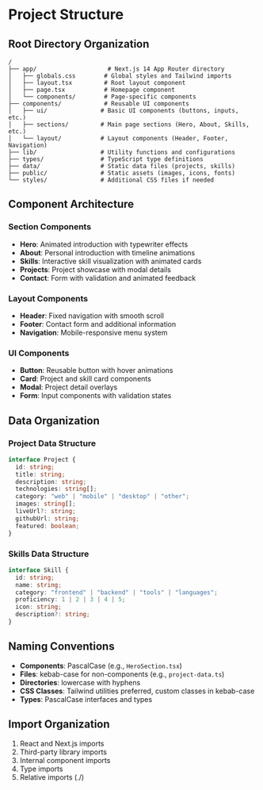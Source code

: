 # Project Structure

## Root Directory Organization

```
/
├── app/                    # Next.js 14 App Router directory
│   ├── globals.css        # Global styles and Tailwind imports
│   ├── layout.tsx         # Root layout component
│   ├── page.tsx           # Homepage component
│   └── components/        # Page-specific components
├── components/            # Reusable UI components
│   ├── ui/               # Basic UI components (buttons, inputs, etc.)
│   ├── sections/         # Main page sections (Hero, About, Skills, etc.)
│   └── layout/           # Layout components (Header, Footer, Navigation)
├── lib/                  # Utility functions and configurations
├── types/                # TypeScript type definitions
├── data/                 # Static data files (projects, skills)
├── public/               # Static assets (images, icons, fonts)
└── styles/               # Additional CSS files if needed
```

## Component Architecture

### Section Components

- **Hero**: Animated introduction with typewriter effects
- **About**: Personal introduction with timeline animations
- **Skills**: Interactive skill visualization with animated cards
- **Projects**: Project showcase with modal details
- **Contact**: Form with validation and animated feedback

### Layout Components

- **Header**: Fixed navigation with smooth scroll
- **Footer**: Contact form and additional information
- **Navigation**: Mobile-responsive menu system

### UI Components

- **Button**: Reusable button with hover animations
- **Card**: Project and skill card components
- **Modal**: Project detail overlays
- **Form**: Input components with validation states

## Data Organization

### Project Data Structure

```typescript
interface Project {
  id: string;
  title: string;
  description: string;
  technologies: string[];
  category: "web" | "mobile" | "desktop" | "other";
  images: string[];
  liveUrl?: string;
  githubUrl: string;
  featured: boolean;
}
```

### Skills Data Structure

```typescript
interface Skill {
  id: string;
  name: string;
  category: "frontend" | "backend" | "tools" | "languages";
  proficiency: 1 | 2 | 3 | 4 | 5;
  icon: string;
  description?: string;
}
```

## Naming Conventions

- **Components**: PascalCase (e.g., `HeroSection.tsx`)
- **Files**: kebab-case for non-components (e.g., `project-data.ts`)
- **Directories**: lowercase with hyphens
- **CSS Classes**: Tailwind utilities preferred, custom classes in kebab-case
- **Types**: PascalCase interfaces and types

## Import Organization

1. React and Next.js imports
2. Third-party library imports
3. Internal component imports
4. Type imports
5. Relative imports (./)
